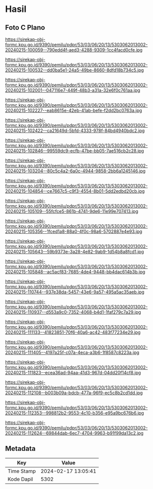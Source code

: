 # Hasil

## Foto C Plano

https://sirekap-obj-formc.kpu.go.id/9390/pemilu/pdpr/53/03/06/20/13/5303062013002-20240215-100059--790edd4f-aed3-4288-9309-1cc4facd0cfe.jpg

https://sirekap-obj-formc.kpu.go.id/9390/pemilu/pdpr/53/03/06/20/13/5303062013002-20240215-100532--dd0ba5e1-24a5-49be-8660-8dfd18b734c5.jpg

https://sirekap-obj-formc.kpu.go.id/9390/pemilu/pdpr/53/03/06/20/13/5303062013002-20240215-102001--047116e7-449f-48b3-a31a-32e6f0c761aa.jpg

https://sirekap-obj-formc.kpu.go.id/9390/pemilu/pdpr/53/03/06/20/13/5303062013002-20240215-102227--eab8615e-42eb-41ab-befe-f2dd2bc0763a.jpg

https://sirekap-obj-formc.kpu.go.id/9390/pemilu/pdpr/53/03/06/20/13/5303062013002-20240215-102422--ca21649d-5bfd-4333-978f-84bd4940bdc2.jpg

https://sirekap-obj-formc.kpu.go.id/9390/pemilu/pdpr/53/03/06/20/13/5303062013002-20240215-102846--99559dc9-ecfb-47be-bb05-7ae516cb2c28.jpg

https://sirekap-obj-formc.kpu.go.id/9390/pemilu/pdpr/53/03/06/20/13/5303062013002-20240215-103204--80c5c4a2-6a0c-4944-9858-2bb6a1245146.jpg

https://sirekap-obj-formc.kpu.go.id/9390/pemilu/pdpr/53/03/06/20/13/5303062013002-20240215-104854--ce7667c5-c9f3-4554-8b01-5dd2edbd20cb.jpg

https://sirekap-obj-formc.kpu.go.id/9390/pemilu/pdpr/53/03/06/20/13/5303062013002-20240215-105109--55fcfce5-861b-4741-9de6-11e99e707413.jpg

https://sirekap-obj-formc.kpu.go.id/9390/pemilu/pdpr/53/03/06/20/13/5303062013002-20240215-105356--1fced1a8-88a0-4f0c-98a6-5702887e4e93.jpg

https://sirekap-obj-formc.kpu.go.id/9390/pemilu/pdpr/53/03/06/20/13/5303062013002-20240215-105643--59b9373e-3a28-4e82-9ab9-1d54b8a8fcd1.jpg

https://sirekap-obj-formc.kpu.go.id/9390/pemilu/pdpr/53/03/06/20/13/5303062013002-20240215-105848--ac5acf83-7685-4de4-9448-bb4dac614b3b.jpg

https://sirekap-obj-formc.kpu.go.id/9390/pemilu/pdpr/53/03/06/20/13/5303062013002-20240215-110744--937e38da-5457-43e6-9a57-495a5ac35aeb.jpg

https://sirekap-obj-formc.kpu.go.id/9390/pemilu/pdpr/53/03/06/20/13/5303062013002-20240215-110937--d553a9c0-7352-4068-b4d1-1faf279c7a29.jpg

https://sirekap-obj-formc.kpu.go.id/9390/pemilu/pdpr/53/03/06/20/13/5303062013002-20240215-111133--41823851-70f6-40a6-ac42-483f77234e29.jpg

https://sirekap-obj-formc.kpu.go.id/9390/pemilu/pdpr/53/03/06/20/13/5303062013002-20240215-111405--4197a25f-c07a-4eca-a3b6-1f8587c8223a.jpg

https://sirekap-obj-formc.kpu.go.id/9390/pemilu/pdpr/53/03/06/20/13/5303062013002-20240215-111823--ecea36ad-94aa-41d3-967d-04dd20f14cf8.jpg

https://sirekap-obj-formc.kpu.go.id/9390/pemilu/pdpr/53/03/06/20/13/5303062013002-20240215-112108--b003b09a-bdcb-477a-96f9-ec5c8b2cd1dd.jpg

https://sirekap-obj-formc.kpu.go.id/9390/pemilu/pdpr/53/03/06/20/13/5303062013002-20240215-112353--998812b2-9553-4c10-b356-e95a9bc676b6.jpg

https://sirekap-obj-formc.kpu.go.id/9390/pemilu/pdpr/53/03/06/20/13/5303062013002-20240215-112624--69844dab-6ec7-4704-9963-b91f99da13c2.jpg


## Metadata

| Key        | Value               |
| ---------- | ------------------- |
| Time Stamp | 2024-02-17 13:05:41 |
| Kode Dapil | 5302                |



